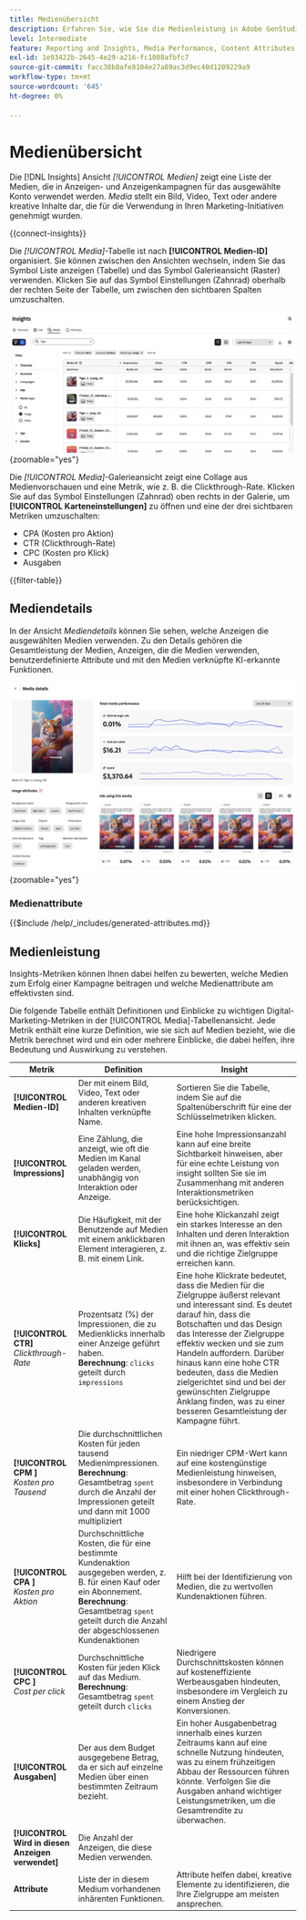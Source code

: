 ```yaml
---
title: Medienübersicht
description: Erfahren Sie, wie Sie die Medienleistung in Adobe GenStudio for Performance Marketing bewerten.
level: Intermediate
feature: Reporting and Insights, Media Performance, Content Attributes
exl-id: 1e93422b-2645-4e29-a216-fc1008afbfc7
source-git-commit: facc38b8afe8104e27a89ac3d9ec40d1209229a9
workflow-type: tm+mt
source-wordcount: '645'
ht-degree: 0%

---
```


# Medienübersicht

Die [!DNL Insights] Ansicht _[!UICONTROL Medien]_ zeigt eine Liste der Medien, die in Anzeigen- und Anzeigenkampagnen für das ausgewählte Konto verwendet werden. _Media_ stellt ein Bild, Video, Text oder andere kreative Inhalte dar, die für die Verwendung in Ihren Marketing-Initiativen genehmigt wurden.

{{connect-insights}}

Die _[!UICONTROL Media]_-Tabelle ist nach **[!UICONTROL Medien-ID]** organisiert. Sie können zwischen den Ansichten wechseln, indem Sie das Symbol Liste anzeigen (Tabelle) und das Symbol Galerieansicht (Raster) verwenden. Klicken Sie auf das Symbol Einstellungen (Zahnrad) oberhalb der rechten Seite der Tabelle, um zwischen den sichtbaren Spalten umzuschalten.

![Medienfilter und -tabelle](/help/assets/insights-media-filter.png){zoomable="yes"}

Die _[!UICONTROL Media]_-Galerieansicht zeigt eine Collage aus Medienvorschauen und eine Metrik, wie z. B. die Clickthrough-Rate. Klicken Sie auf das Symbol Einstellungen (Zahnrad) oben rechts in der Galerie, um **[!UICONTROL Karteneinstellungen]** zu öffnen und eine der drei sichtbaren Metriken umzuschalten:

- CPA (Kosten pro Aktion)
- CTR (Clickthrough-Rate)
- CPC (Kosten pro Klick)
- Ausgaben

{{filter-table}}

## Mediendetails

In der Ansicht _Mediendetails_ können Sie sehen, welche Anzeigen die ausgewählten Medien verwenden. Zu den Details gehören die Gesamtleistung der Medien, Anzeigen, die die Medien verwenden, benutzerdefinierte Attribute und mit den Medien verknüpfte KI-erkannte Funktionen.

![Mediendetails](/help/assets/insights-media-details.png){zoomable="yes"}

### Medienattribute

{{$include /help/_includes/generated-attributes.md}}

## Medienleistung

Insights-Metriken können Ihnen dabei helfen zu bewerten, welche Medien zum Erfolg einer Kampagne beitragen und welche Medienattribute am effektivsten sind.

Die folgende Tabelle enthält Definitionen und Einblicke zu wichtigen Digital-Marketing-Metriken in der [!UICONTROL Media]-Tabellenansicht. Jede Metrik enthält eine kurze Definition, wie sie sich auf Medien bezieht, wie die Metrik berechnet wird und ein oder mehrere Einblicke, die dabei helfen, ihre Bedeutung und Auswirkung zu verstehen.

| Metrik | Definition | Insight |
| ---------------------- | ----------------------------- | -------------------------------- |
| **[!UICONTROL Medien-ID]** | Der mit einem Bild, Video, Text oder anderen kreativen Inhalten verknüpfte Name. | Sortieren Sie die Tabelle, indem Sie auf die Spaltenüberschrift für eine der Schlüsselmetriken klicken. |
| **[!UICONTROL Impressions]** | Eine Zählung, die anzeigt, wie oft die Medien im Kanal geladen werden, unabhängig von Interaktion oder Anzeige. | Eine hohe Impressionsanzahl kann auf eine breite Sichtbarkeit hinweisen, aber für eine echte Leistung von insight sollten Sie sie im Zusammenhang mit anderen Interaktionsmetriken berücksichtigen. |
| **[!UICONTROL Klicks]** | Die Häufigkeit, mit der Benutzende auf Medien mit einem anklickbaren Element interagieren, z. B. mit einem Link. | Eine hohe Klickanzahl zeigt ein starkes Interesse an den Inhalten und deren Interaktion mit ihnen an, was effektiv sein und die richtige Zielgruppe erreichen kann. |
| **[!UICONTROL CTR &#x200B;]**<br>_Clickthrough-Rate_ | Prozentsatz (%) der Impressionen, die zu Medienklicks innerhalb einer Anzeige geführt haben.<br>**Berechnung**: `clicks` geteilt durch `impressions` | Eine hohe Klickrate bedeutet, dass die Medien für die Zielgruppe äußerst relevant und interessant sind. Es deutet darauf hin, dass die Botschaften und das Design das Interesse der Zielgruppe effektiv wecken und sie zum Handeln auffordern. Darüber hinaus kann eine hohe CTR bedeuten, dass die Medien zielgerichtet sind und bei der gewünschten Zielgruppe Anklang finden, was zu einer besseren Gesamtleistung der Kampagne führt. |
| **[!UICONTROL CPM &#x200B;]**<br>_Kosten pro Tausend_ | Die durchschnittlichen Kosten für jeden tausend Medienimpressionen.<br>**Berechnung**: Gesamtbetrag `spent` durch die Anzahl der Impressionen geteilt und dann mit 1000 multipliziert | Ein niedriger CPM-Wert kann auf eine kostengünstige Medienleistung hinweisen, insbesondere in Verbindung mit einer hohen Clickthrough-Rate. |
| **[!UICONTROL CPA &#x200B;]**<br>_Kosten pro Aktion_ | Durchschnittliche Kosten, die für eine bestimmte Kundenaktion ausgegeben werden, z. B. für einen Kauf oder ein Abonnement.<br>**Berechnung**: Gesamtbetrag `spent` geteilt durch die Anzahl der abgeschlossenen Kundenaktionen | Hilft bei der Identifizierung von Medien, die zu wertvollen Kundenaktionen führen. |
| **[!UICONTROL CPC &#x200B;]**<br>_Cost per click_ | Durchschnittliche Kosten für jeden Klick auf das Medium.<br>**Berechnung**: Gesamtbetrag `spent` geteilt durch `clicks` | Niedrigere Durchschnittskosten können auf kosteneffiziente Werbeausgaben hindeuten, insbesondere im Vergleich zu einem Anstieg der Konversionen. |
| **[!UICONTROL Ausgaben]** | Der aus dem Budget ausgegebene Betrag, da er sich auf einzelne Medien über einen bestimmten Zeitraum bezieht. | Ein hoher Ausgabenbetrag innerhalb eines kurzen Zeitraums kann auf eine schnelle Nutzung hindeuten, was zu einem frühzeitigen Abbau der Ressourcen führen könnte. Verfolgen Sie die Ausgaben anhand wichtiger Leistungsmetriken, um die Gesamtrendite zu überwachen. |
| **[!UICONTROL Wird in diesen Anzeigen verwendet]** | Die Anzahl der Anzeigen, die diese Medien verwenden. | |
| **Attribute** | Liste der in diesem Medium vorhandenen inhärenten Funktionen. | Attribute helfen dabei, kreative Elemente zu identifizieren, die Ihre Zielgruppe am meisten ansprechen. |
